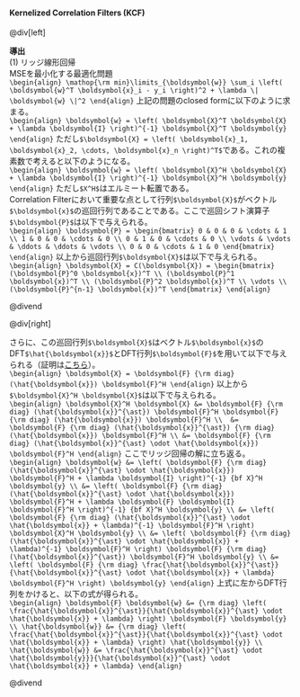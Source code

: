 #### Kernelized Correlation Filters (KCF)

@div[left]

__導出__<br>
(1) リッジ線形回帰<br>
MSEを最小化する最適化問題<br>
`\begin{align} \mathop{\rm min}\limits_{\boldsymbol{w}} \sum_i \left( \boldsymbol{w}^T \boldsymbol{x}_i - y_i \right)^2 + \lambda \| \boldsymbol{w} \|^2 \end{align}`
上記の問題のclosed formに以下のように求まる。<br>
`\begin{align} \boldsymbol{w} = \left( \boldsymbol{X}^T \boldsymbol{X} + \lambda \boldsymbol{I} \right)^{-1} \boldsymbol{X}^T \boldsymbol{y} \end{align}`
ただし`$\boldsymbol{X} = \left( \boldsymbol{x}_1, \boldsymbol{x}_2, \cdots, \boldsymbol{x}_n \right)^T$`である。これの複素数で考えると以下のようになる。<br>
`\begin{align} \boldsymbol{w} = \left( \boldsymbol{X}^H \boldsymbol{X} + \lambda \boldsymbol{I} \right)^{-1} \boldsymbol{X}^H \boldsymbol{y} \end{align}`
ただし`$X^H$`はエルミート転置である。<br>
Correlation Filterにおいて重要な点として行列`$\boldsymbol{X}$`がベクトル`$\boldsymbol{x}$`の巡回行列であることである。ここで巡回シフト演算子`$\boldsymbol{P}$`は以下で与えられる。<br>
`\begin{align} \boldsymbol{P} = \begin{bmatrix} 0 & 0 & 0 & \cdots & 1 \\ 1 & 0 & 0 & \cdots & 0 \\ 0 & 1 & 0 & \cdots & 0 \\ \vdots & \vdots & \ddots & \ddots & \vdots \\ 0 & 0 & \cdots & 1 & 0 \end{bmatrix} \end{align}`
以上から巡回行列`$\boldsymbol{X}$`は以下で与えられる。<br>
`\begin{align} \boldsymbol{X} = C(\boldsymbol{X}) = \begin{bmatrix} (\boldsymbol{P}^0 \boldsymbol{x})^T \\ (\boldsymbol{P}^1 \boldsymbol{x})^T \\ (\boldsymbol{P}^2 \boldsymbol{x})^T \\ \vdots \\ (\boldsymbol{P}^{n-1} \boldsymbol{x})^T \end{bmatrix} \end{align}`

@divend

@div[right]

さらに、この巡回行列`$\boldsymbol{X}$`はベクトル`$\boldsymbol{x}$`のDFT`$\hat{\boldsymbol{x}}$`とDFT行列`$\boldsymbol{F}$`を用いて以下で与えられる（証明は[こちら](http://takahiro-itazuri.hatenadiary.jp/entry/2018/03/11/162122)）。<br>
`\begin{align} \boldsymbol{X} = \boldsymbol{F} {\rm diag} (\hat{\boldsymbol{x}}) \boldsymbol{F}^H \end{align}`
以上から`$\boldsymbol{X}^H \boldsymbol{X}$`は以下で与えられる。<br>
`\begin{align} \boldsymbol{X}^H \boldsymbol{X} &= \boldsymbol{F} {\rm diag} (\hat{\boldsymbol{x}}^{\ast}) \boldsymbol{F}^H \boldsymbol{F} {\rm diag} (\hat{\boldsymbol{x}}) \boldsymbol{F}^H \\  &= \boldsymbol{F} {\rm diag} (\hat{\boldsymbol{x}}^{\ast}) {\rm diag} (\hat{\boldsymbol{x}}) \boldsymbol{F}^H \\ &= \boldsymbol{F} {\rm diag} (\hat{\boldsymbol{x}}^{\ast} \odot \hat{\boldsymbol{x}}) \boldsymbol{F}^H \end{align}`
ここでリッジ回帰の解に立ち返る。<br>
`\begin{align} \boldsymbol{w} &= \left( \boldsymbol{F} {\rm diag} (\hat{\boldsymbol{x}}^{\ast} \odot \hat{\boldsymbol{x}}) \boldsymbol{F}^H + \lambda \boldsymbol{I} \right)^{-1} {bf X}^H \boldsymbol{y} \\ &= \left( \boldsymbol{F} {\rm diag} (\hat{\boldsymbol{x}}^{\ast} \odot \hat{\boldsymbol{x}}) \boldsymbol{F}^H + \lambda \boldsymbol{F} \boldsymbol{I} \boldsymbol{F}^H \right)^{-1} {bf X}^H \boldsymbol{y} \\ &= \left( \boldsymbol{F} {\rm diag} (\hat{\boldsymbol{x}}^{\ast} \odot \hat{\boldsymbol{x}} + \lambda)^{-1} \boldsymbol{F}^H \right) \boldsymbol{X}^H \boldsymbol{y} \\ &= \left( \boldsymbol{F} {\rm diag} (\hat{\boldsymbol{x}}^{\ast} \odot \hat{\boldsymbol{x}} + \lambda)^{-1} \boldsymbol{F}^H \right) \boldsymbol{F} {\rm diag} (\hat{\boldsymbol{x}}^{\ast}) \boldsymbol{F}^H \boldsymbol{y} \\ &= \left( \boldsymbol{F} {\rm diag} \frac{\hat{\boldsymbol{x}}^{\ast}}{\hat{\boldsymbol{x}}^{\ast} \odot \hat{\boldsymbol{x}} + \lambda} \boldsymbol{F}^H \right) \boldsymbol{y} \end{align}`
上式に左からDFT行列をかけると、以下の式が得られる。<br>
`\begin{align} \boldsymbol{F} \boldsymbol{w} &= {\rm diag} \left( \frac{\hat{\boldsymbol{x}}^{\ast}}{\hat{\boldsymbol{x}}^{\ast} \odot \hat{\boldsymbol{x}} + \lambda} \right) \boldsymbol{F} \boldsymbol{y} \\ \hat{\boldsymbol{w}} &= {\rm diag} \left( \frac{\hat{\boldsymbol{x}}^{\ast}}{\hat{\boldsymbol{x}}^{\ast} \odot \hat{\boldsymbol{x}} + \lambda} \right) \hat{\boldsymbol{y}} \\ \hat{\boldsymbol{w}} &= \frac{\hat{\boldsymbol{x}}^{\ast} \odot \hat{\boldsymbol{y}}}{\hat{\boldsymbol{x}}^{\ast} \odot \hat{\boldsymbol{x}} + \lambda} \end{align}`

@divend